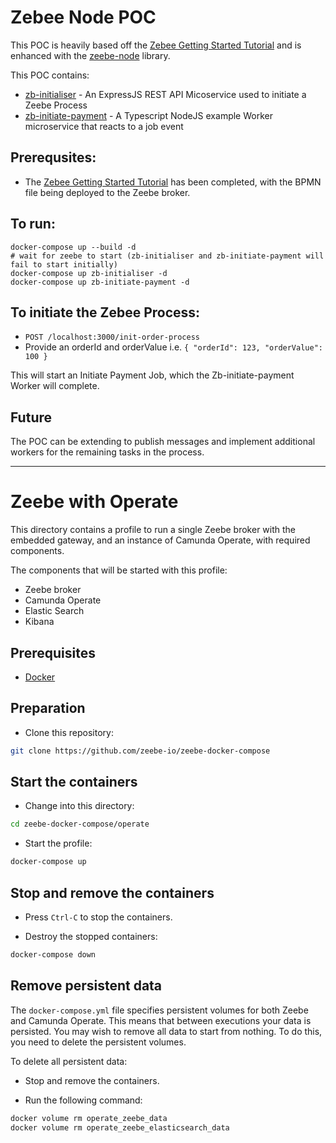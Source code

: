 # Zebee Node POC

This POC is heavily based off the [Zebee Getting Started Tutorial](https://docs.zeebe.io/getting-started/index.html) and is enhanced with the [zeebe-node](https://www.npmjs.com/package/zeebe-node) library.

This POC contains:
* [zb-initialiser](https://github.com/peadarkelly/zebee-poc/tree/master/operate/zb-initialiser) - An ExpressJS REST API Micoservice used to initiate a Zeebe Process
* [zb-initiate-payment](https://github.com/peadarkelly/zebee-poc/tree/master/operate/zb-initiate-payment) - A Typescript NodeJS example Worker microservice that reacts to a job event

## Prerequsites:
* The [Zebee Getting Started Tutorial](https://docs.zeebe.io/getting-started/index.html) has been completed, with the BPMN file being deployed to the Zeebe broker.

## To run:
```
docker-compose up --build -d
# wait for zeebe to start (zb-initialiser and zb-initiate-payment will fail to start initially)
docker-compose up zb-initialiser -d
docker-compose up zb-initiate-payment -d
```

## To initiate the Zebee Process:
* `POST /localhost:3000/init-order-process`
* Provide an orderId and orderValue i.e. `{ "orderId": 123, "orderValue": 100 }`

This will start an Initiate Payment Job, which the Zb-initiate-payment Worker will complete.

## Future

The POC can be extending to publish messages and implement additional workers for the remaining tasks in the process.

________________________________________________________________________________

# Zeebe with Operate

This directory contains a profile to run a single Zeebe broker with the embedded gateway, and an instance of Camunda Operate, with required components.

The components that will be started with this profile:

* Zeebe broker
* Camunda Operate
* Elastic Search
* Kibana

## Prerequisites

* [Docker](https://docs.docker.com/compose/install/)

## Preparation

* Clone this repository:

```bash
git clone https://github.com/zeebe-io/zeebe-docker-compose
```

## Start the containers

* Change into this directory:

```bash
cd zeebe-docker-compose/operate
```

* Start the profile:

```bash
docker-compose up
```

## Stop and remove the containers

* Press `Ctrl-C` to stop the containers.

* Destroy the stopped containers:

```bash
docker-compose down
```

## Remove persistent data

The `docker-compose.yml` file specifies persistent volumes for both Zeebe and Camunda Operate. This means that between executions your data is persisted. You may wish to remove all data to start from nothing. To do this, you need to delete the persistent volumes.

To delete all persistent data:

* Stop and remove the containers.

* Run the following command:

```bash
docker volume rm operate_zeebe_data
docker volume rm operate_zeebe_elasticsearch_data
```
